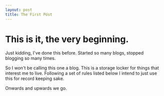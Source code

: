 ```yaml
---
layout: post
title: The First Post
---
```


# This is it, the very beginning. 

Just kidding, I've done this before. Started so many blogs, stopped blogging so many times.

So I won't be calling this one a blog. This is a storage locker for things that interest me to live. Following a set of rules listed below
I intend to just use this for record keeping sake.

Onwards and upwards we go.